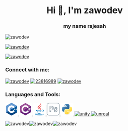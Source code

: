 <h1 align="center">Hi 👋, I'm zawodev</h1>
<h3 align="center">my name rajesah</h3>

<p align="left"> <img src="https://komarev.com/ghpvc/?username=zawodev&label=Profile%20views&color=0e75b6&style=flat" alt="zawodev" /> </p>
<p align="left"> <a href="https://github.com/ryo-ma/github-profile-trophy"><img src="https://github-profile-trophy.vercel.app/?username=zawodev&theme=onedark" alt="zawodev" /></a> </p>
<p align="left"> <a href="https://twitter.com/zawodev" target="blank"><img src="https://img.shields.io/twitter/follow/zawodev?logo=twitter&style=for-the-badge" alt="zawodev" /></a> </p>

<h3 align="left">Connect with me:</h3>
<p align="left">
<a href="https://twitter.com/zawodev" target="blank"><img align="center" src="https://raw.githubusercontent.com/rahuldkjain/github-profile-readme-generator/master/src/images/icons/Social/twitter.svg" alt="zawodev" height="30" width="40" /></a>
<a href="https://stackoverflow.com/users/23816989" target="blank"><img align="center" src="https://raw.githubusercontent.com/rahuldkjain/github-profile-readme-generator/master/src/images/icons/Social/stack-overflow.svg" alt="23816989" height="30" width="40" /></a>
<a href="https://www.leetcode.com/zawodev" target="blank"><img align="center" src="https://raw.githubusercontent.com/rahuldkjain/github-profile-readme-generator/master/src/images/icons/Social/leet-code.svg" alt="zawodev" height="30" width="40" /></a>
</p>

<h3 align="left">Languages and Tools:</h3>
<p align="left"> <a href="https://www.w3schools.com/cpp/" target="_blank" rel="noreferrer"> <img src="https://raw.githubusercontent.com/devicons/devicon/master/icons/cplusplus/cplusplus-original.svg" alt="cplusplus" width="40" height="40"/> </a> <a href="https://www.w3schools.com/cs/" target="_blank" rel="noreferrer"> <img src="https://raw.githubusercontent.com/devicons/devicon/master/icons/csharp/csharp-original.svg" alt="csharp" width="40" height="40"/> </a> <a href="https://www.java.com" target="_blank" rel="noreferrer"> <img src="https://raw.githubusercontent.com/devicons/devicon/master/icons/java/java-original.svg" alt="java" width="40" height="40"/> </a> <a href="https://www.photoshop.com/en" target="_blank" rel="noreferrer"> <img src="https://raw.githubusercontent.com/devicons/devicon/master/icons/photoshop/photoshop-line.svg" alt="photoshop" width="40" height="40"/> </a> <a href="https://www.python.org" target="_blank" rel="noreferrer"> <img src="https://raw.githubusercontent.com/devicons/devicon/master/icons/python/python-original.svg" alt="python" width="40" height="40"/> </a> <a href="https://unity.com/" target="_blank" rel="noreferrer"> <img src="https://www.vectorlogo.zone/logos/unity3d/unity3d-icon.svg" alt="unity" width="40" height="40"/> </a> <a href="https://unrealengine.com/" target="_blank" rel="noreferrer"> <img src="https://raw.githubusercontent.com/kenangundogan/fontisto/036b7eca71aab1bef8e6a0518f7329f13ed62f6b/icons/svg/brand/unreal-engine.svg" alt="unreal" width="40" height="40"/> </a> </p>

<p><img align="left" src="https://github-readme-stats.vercel.app/api/top-langs?username=zawodev&show_icons=true&locale=en&layout=compact&theme=onedark" alt="zawodev" /></p>
<p><img align="left" src="https://github-readme-stats.vercel.app/api?username=zawodev&show=reviews,discussions_started,discussions_answered,prs_merged,prs_merged_percentage&show_icons=true&locale=en&theme=onedark" alt="zawodev" /></p>
<p><img align="left" src="https://github-readme-streak-stats.herokuapp.com/?user=zawodev&locale=en&theme=onedark" alt="zawodev" /></p>

